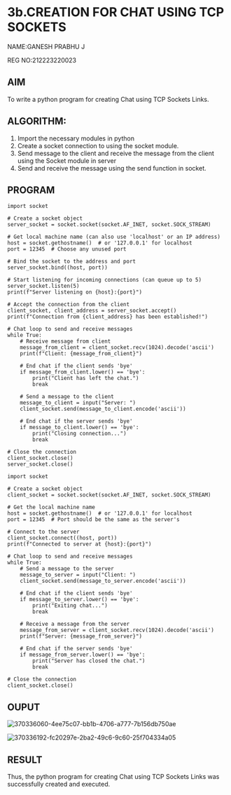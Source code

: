 # 3b.CREATION FOR CHAT USING TCP SOCKETS
NAME:GANESH PRABHU J

REG NO:212223220023
## AIM
To write a python program for creating Chat using TCP Sockets Links.
## ALGORITHM:
1. Import the necessary modules in python
2. Create a socket connection to using the socket module.
3. Send message to the client and receive the message from the client using the Socket module in
 server
4. Send and receive the message using the send function in socket.
## PROGRAM
```
import socket

# Create a socket object
server_socket = socket.socket(socket.AF_INET, socket.SOCK_STREAM)

# Get local machine name (can also use 'localhost' or an IP address)
host = socket.gethostname()  # or '127.0.0.1' for localhost
port = 12345  # Choose any unused port

# Bind the socket to the address and port
server_socket.bind((host, port))

# Start listening for incoming connections (can queue up to 5)
server_socket.listen(5)
print(f"Server listening on {host}:{port}")

# Accept the connection from the client
client_socket, client_address = server_socket.accept()
print(f"Connection from {client_address} has been established!")

# Chat loop to send and receive messages
while True:
    # Receive message from client
    message_from_client = client_socket.recv(1024).decode('ascii')
    print(f"Client: {message_from_client}")
    
    # End chat if the client sends 'bye'
    if message_from_client.lower() == 'bye':
        print("Client has left the chat.")
        break

    # Send a message to the client
    message_to_client = input("Server: ")
    client_socket.send(message_to_client.encode('ascii'))

    # End chat if the server sends 'bye'
    if message_to_client.lower() == 'bye':
        print("Closing connection...")
        break

# Close the connection
client_socket.close()
server_socket.close()
```
```
import socket

# Create a socket object
client_socket = socket.socket(socket.AF_INET, socket.SOCK_STREAM)

# Get the local machine name
host = socket.gethostname()  # or '127.0.0.1' for localhost
port = 12345  # Port should be the same as the server's

# Connect to the server
client_socket.connect((host, port))
print(f"Connected to server at {host}:{port}")

# Chat loop to send and receive messages
while True:
    # Send a message to the server
    message_to_server = input("Client: ")
    client_socket.send(message_to_server.encode('ascii'))

    # End chat if the client sends 'bye'
    if message_to_server.lower() == 'bye':
        print("Exiting chat...")
        break

    # Receive a message from the server
    message_from_server = client_socket.recv(1024).decode('ascii')
    print(f"Server: {message_from_server}")

    # End chat if the server sends 'bye'
    if message_from_server.lower() == 'bye':
        print("Server has closed the chat.")
        break

# Close the connection
client_socket.close()
```
## OUPUT

![370336060-4ee75c07-bb1b-4706-a777-7b156db750ae](https://github.com/user-attachments/assets/8bcab42b-b0ab-4d54-b427-194eb9634b1e)


![370336192-fc20297e-2ba2-49c6-9c60-25f704334a05](https://github.com/user-attachments/assets/b740f8d3-f03a-4887-bc39-5cd233755ed7)



## RESULT
Thus, the python program for creating Chat using TCP Sockets Links was successfully 
created and executed.
